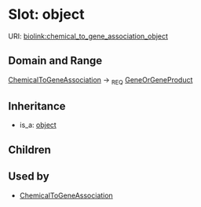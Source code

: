 # Slot: object




URI: [biolink:chemical_to_gene_association_object](https://w3id.org/biolink/vocab/chemical_to_gene_association_object)
## Domain and Range

[ChemicalToGeneAssociation](ChemicalToGeneAssociation.md) ->  <sub>REQ</sub> [GeneOrGeneProduct](GeneOrGeneProduct.md)
## Inheritance

 *  is_a: [object](object.md)
## Children

## Used by

 * [ChemicalToGeneAssociation](ChemicalToGeneAssociation.md)
